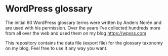 # WordPress glossary
The initial 60 WordPress glossary terms were written by Anders Norén and are used with his permission. Over the years I've collected hundreds more from all over the web and used them on my blog https://wpxss.com

This repository contains the data file (export file) for the glossary taxonomy on my blog. Feel free to use it any way you want.
